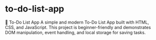 # to-do-list-app
📝 To-Do List App  A simple and modern To-Do List App built with HTML, CSS, and JavaScript. This project is beginner-friendly and demonstrates DOM manipulation, event handling, and local storage for saving tasks.
